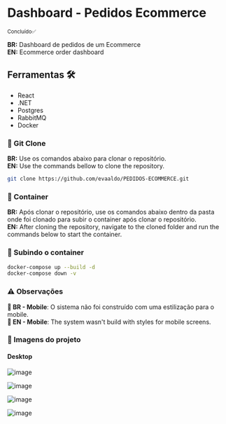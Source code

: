 # Dashboard - Pedidos Ecommerce

<small>Concluído✅</small>

**BR:** Dashboard de pedidos de um Ecommerce <br/>
**EN:** Ecommerce order dashboard

## Ferramentas 🛠

- React
- .NET
- Postgres
- RabbitMQ
- Docker

### 👬 Git Clone

**BR:** Use os comandos abaixo para clonar o repositório.  
**EN:** Use the commands bellow to clone the repository.

```sh
git clone https://github.com/evaaldo/PEDIDOS-ECOMMERCE.git
```

### 🐋 Container

**BR:** Após clonar o repositório, use os comandos abaixo dentro da pasta onde foi clonado para subir o container após clonar o repositório.  
**EN:** After cloning the repository, navigate to the cloned folder and run the commands below to start the container.

### 🚀 Subindo o container

```sh
docker-compose up --build -d
docker-compose down -v
```

### ⚠ Observações

**📱 BR - Mobile**: O sistema não foi construído com uma estilização para o mobile. <br/>
**📱 EN - Mobile**: The system wasn't build with styles for mobile screens.

### 📸 Imagens do projeto

#### Desktop

![image](https://github.com/user-attachments/assets/078e7bfe-de91-41ac-a38b-ca3746be06c0)

![image](https://github.com/user-attachments/assets/cc39063c-6dce-40f9-9f99-560bf167e174)

![image](https://github.com/user-attachments/assets/5f1d81cb-b39a-465a-81fa-790bbfe11f6b)

![image](https://github.com/user-attachments/assets/7ce82df7-67e8-43d1-85cd-25c9db5f3323)

